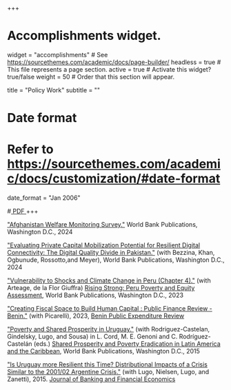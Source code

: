 +++
# Accomplishments widget.
widget = "accomplishments"  # See https://sourcethemes.com/academic/docs/page-builder/
headless = true  # This file represents a page section.
active = true  # Activate this widget? true/false
weight = 50  # Order that this section will appear.

title = "Policy Work"
subtitle = ""

# Date format
#   Refer to https://sourcethemes.com/academic/docs/customization/#date-format
date_format = "Jan 2006"



#<a class="btn btn-outline-primary my-1 mr-1 btn-sm" href="" target="_blank" rel="noopener">  PDF </a> 
+++

<html>
<head>
<style>

details > summary::-webkit-details-marker {
  display: none;
}

</style>
</head>
<body>

<div class="row">
</div>

<i class="far fa-file-alt pub-icon" aria-hidden="true"></i>
   <a href="https://thedocs.worldbank.org/en/doc/975d25c52634db31c504a2c6bee44d22-0310012023/original/Afghanistan-Welfare-Monitoring-Survey-3.pdf"> "Afghanistan Welfare Monitoring Survey."</a> World Bank Publications, Washington D.C., 2024 </span> </span> 


<i class="far fa-file-alt pub-icon" aria-hidden="true"></i>
   <a href="https://documents.worldbank.org/en/publication/documents-reports/documentdetail/099062824080014031/p18110513804b20b7193451b09145c69159">"Evaluating Private Capital Mobilization Potential for Resilient Digital Connectivity: The Digital Quality Divide in Pakistan."</a> (with Bezzina, Khan, Ogbunude, Rossotto,and Meyer), World Bank Publications, Washington D.C., 2024 </span> </span> 
<br>


<i class="far fa-file-alt pub-icon" aria-hidden="true"></i>
   <a href="https://www.worldbank.org/en/country/peru/publication/resurgir-fortalecidos-evaluacion-de-pobreza-y-equidad-en-el-peru"> "Vulnerability to Shocks and Climate Change in Peru (Chapter 4)."</a> (with Arteage, de la Flor Giuffra) <u>Rising Strong: Peru Poverty and Equity Assessment</u>, World Bank Publications, Washington D.C., 2023 </span> </span> 
<br>

<i class="far fa-file-alt pub-icon" aria-hidden="true"></i>
   <a href="https://policycommons.net/artifacts/3741710/creating-fiscal-space-to-build-human-capital/4547578/"> "Creating Fiscal Space to Build Human Capital : Public Finance Review - Benin."</a> (with Picarelli), 2023, <u>Benin Public Expenditure Review</u> </span> </span> 
<br>

<i class="far fa-file-alt pub-icon" aria-hidden="true"></i>
   <a href="https://openknowledge.worldbank.org/entities/publication/5d70e8fa-8a97-51b3-a900-5aaf29a8ccd8"> "Poverty and Shared Prosperity in Uruguay."</a> (with Rodriguez-Castelan, Gindelsky, Lugo, and Sousa) in L. Cord, M. E. Genoni and C. Rodríguez-Castelán (eds.) <u>Shared Prosperity and Poverty Eradication in Latin America and the Caribbean</u>, World Bank Publications, Washington D.C., 2015 </span> </span> 
<br>

<i class="far fa-file-alt pub-icon" aria-hidden="true"></i>
   <a href="https://openknowledge.worldbank.org/entities/publication/5d70e8fa-8a97-51b3-a900-5aaf29a8ccd8"> "Is Uruguay more Resilient this Time? Distributional Impacts of a Crisis Similar to the 2001/02 Argentine Crisis."</a> (with Lugo, Nielsen, Lugo, and Zanetti), 2015. <u>Journal of Banking and Financial Economics</u> </span> </span> 
<br>




